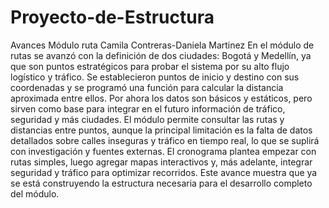 # Proyecto-de-Estructura
Avances Módulo ruta Camila Contreras-Daniela Martinez 
En el módulo de rutas se avanzó con la definición de dos ciudades: Bogotá y Medellín, ya que son puntos estratégicos para probar el sistema por su alto flujo logístico y tráfico. Se establecieron puntos de inicio y destino con sus coordenadas y se programó una función para calcular la distancia aproximada entre ellos. Por ahora los datos son básicos y estáticos, pero sirven como base para integrar en el futuro información de tráfico, seguridad y más ciudades. El módulo permite consultar las rutas y distancias entre puntos, aunque la principal limitación es la falta de datos detallados sobre calles inseguras y tráfico en tiempo real, lo que se suplirá con investigación y fuentes externas. El cronograma plantea empezar con rutas simples, luego agregar mapas interactivos y, más adelante, integrar seguridad y tráfico para optimizar recorridos. Este avance muestra que ya se está construyendo la estructura necesaria para el desarrollo completo del módulo.
